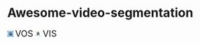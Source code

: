 # Awesome-video-segmentation


<a href="https://github.com/yahooo-m/Awesome-video-segmentation/blob/main/VOS.md" style="text-decoration: none; display: inline-block;">
  <img src="https://github.com/yahooo-m/Awesome-video-segmentation/blob/main/img/VOS.png" alt="小图标" style="vertical-align: middle; width: 1em; height: 1em;">
  <span style="vertical-align: middle;font-size: 20px;">VOS</span>
</a>


<a href="https://github.com/yahooo-m/Awesome-video-segmentation/blob/main/VIS.md" style="text-decoration: none; display: inline-block;">
  <img src="https://github.com/yahooo-m/Awesome-video-segmentation/blob/main/img/VIS.png" alt="小图标" style="vertical-align: middle; width: 1em; height: 1em;">
  <span style="vertical-align: middle;font-size: 20px;">VIS</span>
</a>
